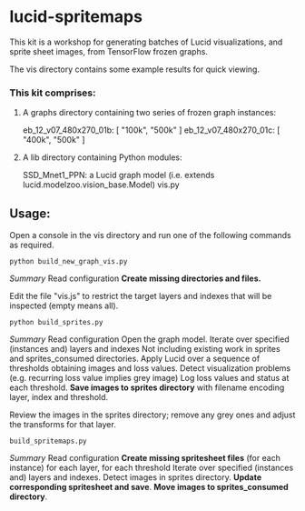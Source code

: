 # lucid-spritemaps

This kit is a workshop for generating batches of Lucid visualizations, and sprite sheet images, from TensorFlow frozen graphs.


The vis directory contains some example results for quick viewing. 



### This kit comprises:

1. A graphs directory containing two series of frozen graph instances:

    eb_12_v07_480x270_01b:  [ "100k", "500k" ]
    eb_12_v07_480x270_01c:  [ "400k", "500k" ]

        
2. A lib directory containing Python modules:
        
    SSD_Mnet1_PPN: a Lucid graph model (i.e. extends lucid.modelzoo.vision_base.Model)
    vis.py

        
        
## Usage:
Open a console in the vis directory and run one of the following commands as required.<br>

```
python build_new_graph_vis.py
```
_Summary_
Read configuration
**Create missing directories and files.**

Edit the file "vis.js" to restrict the target layers and indexes that will be inspected (empty means all).


```
python build_sprites.py
```
_Summary_
Read configuration
Open the graph model.
Iterate over specified (instances and) layers and indexes
Not including existing work in sprites and sprites_consumed directories.
Apply Lucid over a sequence of thresholds obtaining images and loss values.
Detect visualization problems (e.g. recurring loss value implies grey image)
Log loss values and status at each threshold.
**Save images to sprites directory** with filename encoding layer, index and threshold.
    
Review the images in the sprites directory; remove any grey ones and adjust the transforms for that layer.
   
   
```
build_spritemaps.py
```
_Summary_
Read configuration
**Create missing spritesheet files** (for each instance) for each layer, for each threshold 
Iterate over specified (instances and) layers and indexes.
Detect images in sprites directory.
**Update corresponding spritesheet and save**.
**Move images to sprites_consumed directory**.
        
        
        